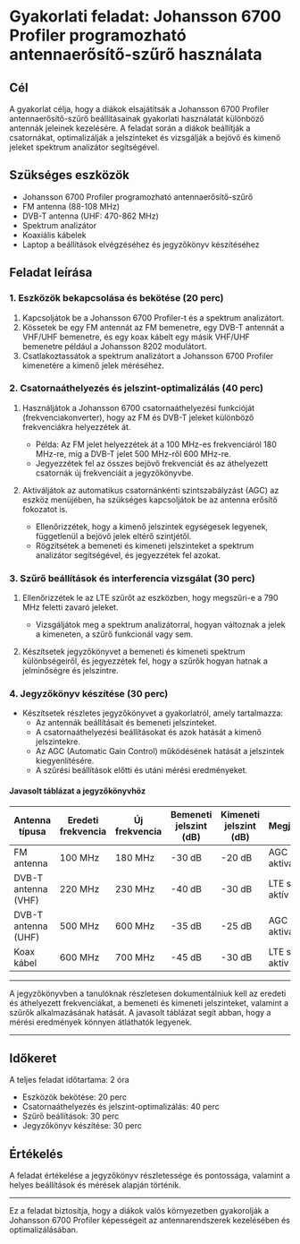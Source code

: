 # Gyakorlati feladat: Johansson 6700 Profiler programozható antennaerősítő-szűrő használata

## Cél
A gyakorlat célja, hogy a diákok elsajátítsák a Johansson 6700 Profiler antennaerősítő-szűrő beállításainak gyakorlati használatát különböző antennák jeleinek kezelésére. A feladat során a diákok beállítják a csatornákat, optimalizálják a jelszinteket és vizsgálják a bejövő és kimenő jeleket spektrum analizátor segítségével.

## Szükséges eszközök
- Johansson 6700 Profiler programozható antennaerősítő-szűrő
- FM antenna (88-108 MHz)
- DVB-T antenna (UHF: 470-862 MHz)
- Spektrum analizátor
- Koaxiális kábelek
- Laptop a beállítások elvégzéséhez és jegyzőkönyv készítéséhez

## Feladat leírása

### 1. Eszközök bekapcsolása és bekötése (20 perc)
1. Kapcsoljátok be a Johansson 6700 Profiler-t és a spektrum analizátort.
2. Kössetek be egy FM antennát az FM bemenetre, egy DVB-T antennát a VHF/UHF bemenetre, és egy koax kábelt egy másik VHF/UHF bemenetre például a Johansson 8202 modulátort.
3. Csatlakoztassátok a spektrum analizátort a Johansson 6700 Profiler kimenetére a kimenő jelek méréséhez.

### 2. Csatornaáthelyezés és jelszint-optimalizálás (40 perc)
1. Használjátok a Johansson 6700 csatornaáthelyezési funkcióját (frekvenciakonverter), hogy az FM és DVB-T jeleket különböző frekvenciákra helyezzétek át.
   - Példa: Az FM jelet helyezzétek át a 100 MHz-es frekvenciáról 180 MHz-re, míg a DVB-T jelet 500 MHz-ről 600 MHz-re.
   - Jegyezzétek fel az összes bejövő frekvenciát és az áthelyezett csatornák új frekvenciáit a jegyzőkönyvbe.
   
2. Aktiváljátok az automatikus csatornánkénti szintszabályzást (AGC) az eszköz menüjében, ha szükséges kapcsoljátok be az antenna erősítő fokozatot is.
   - Ellenőrizzétek, hogy a kimenő jelszintek egységesek legyenek, függetlenül a bejövő jelek eltérő szintjétől.
   - Rögzítsétek a bemeneti és kimeneti jelszinteket a spektrum analizátor segítségével, és jegyezzétek fel azokat.

### 3. Szűrő beállítások és interferencia vizsgálat (30 perc)
1. Ellenőrizzétek le az LTE szűrőt az eszközben, hogy megszűri-e a 790 MHz feletti zavaró jeleket.
   - Vizsgáljátok meg a spektrum analizátorral, hogyan változnak a jelek a kimeneten, a szűrő funkcionál vagy sem.
   
2. Készítsetek jegyzőkönyvet a bemeneti és kimeneti spektrum különbségeiről, és jegyezzétek fel, hogy a szűrők hogyan hatnak a jelminőségre és jelszintre.

### 4. Jegyzőkönyv készítése (30 perc)
- Készítsetek részletes jegyzőkönyvet a gyakorlatról, amely tartalmazza:
   - Az antennák beállításait és bemeneti jelszinteket.
   - A csatornaáthelyezési beállításokat és azok hatását a kimenő jelszintekre.
   - Az AGC (Automatic Gain Control) működésének hatását a jelszintek kiegyenlítésére.
   - A szűrési beállítások előtti és utáni mérési eredményeket.
 
#### Javasolt táblázat a jegyzőkönyvhöz

| Antenna típusa     | Eredeti frekvencia | Új frekvencia | Bemeneti jelszint (dB) | Kimeneti jelszint (dB) | Megjegyzés             |
|--------------------|--------------------|---------------|------------------------|------------------------|------------------------|
| FM antenna         | 100 MHz            | 180 MHz       | -30 dB                 | -20 dB                 | AGC aktiválva          |
| DVB-T antenna (VHF)| 220 MHz            | 230 MHz       | -40 dB                 | -30 dB                 | LTE szűrő aktív        |
| DVB-T antenna (UHF)| 500 MHz            | 600 MHz       | -35 dB                 | -25 dB                 | AGC aktiválva          |
| Koax kábel         | 600 MHz            | 700 MHz       | -45 dB                 | -30 dB                 | LTE szűrő aktív        |

---

A jegyzőkönyvben a tanulóknak részletesen dokumentálniuk kell az eredeti és áthelyezett frekvenciákat, a bemeneti és kimeneti jelszinteket, valamint a szűrők alkalmazásának hatását. A javasolt táblázat segít abban, hogy a mérési eredmények könnyen átláthatók legyenek.   


---

## Időkeret
A teljes feladat időtartama: 2 óra
- Eszközök bekötése: 20 perc
- Csatornaáthelyezés és jelszint-optimalizálás: 40 perc
- Szűrő beállítások: 30 perc
- Jegyzőkönyv készítése: 30 perc

## Értékelés
A feladat értékelése a jegyzőkönyv részletessége és pontossága, valamint a helyes beállítások és mérések alapján történik.   

---

Ez a feladat biztosítja, hogy a diákok valós környezetben gyakorolják a Johansson 6700 Profiler képességeit az antennarendszerek kezelésében és optimalizálásában.

